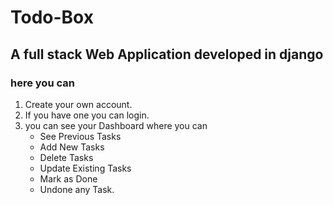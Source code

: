 # Todo-Box

## A full stack Web Application developed in django

### here you can 
1. Create your own account. 
2. If you have one you can login.
3. you can see your Dashboard where you can 
   * See Previous Tasks
   * Add New Tasks
   * Delete Tasks 
   * Update Existing Tasks
   * Mark as Done
   * Undone any Task.
